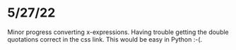 
# 5/27/22
Minor progress converting x-expressions. Having trouble getting the double quotations correct in the css link. This would be easy in Python :-(.




